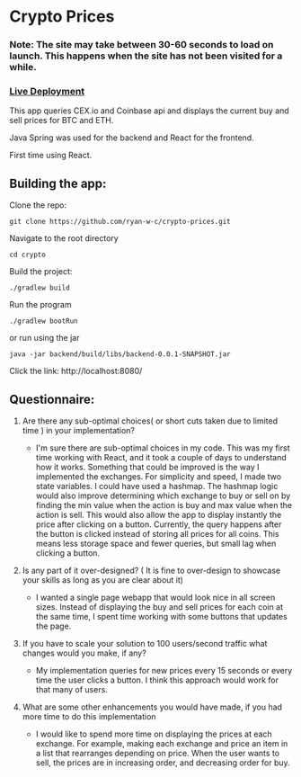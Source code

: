 # Crypto Prices

### Note: The site may take between 30-60 seconds to load on launch. This happens when the site has not been visited for a while.

### [Live Deployment](https://crypto-prices-webapp.herokuapp.com/)



This app queries CEX.io and Coinbase api and displays the current buy and sell prices for BTC and ETH.

Java Spring was used for the backend and React for the frontend.

First time using React.

## Building the app:

Clone the repo:
```
git clone https://github.com/ryan-w-c/crypto-prices.git
```

Navigate to the root directory
```
cd crypto
```
Build the project:
```
./gradlew build
```

Run the program
```
./gradlew bootRun
```
or run using the jar
```
java -jar backend/build/libs/backend-0.0.1-SNAPSHOT.jar
```
Click the link:
http://localhost:8080/

## Questionnaire:

1. Are there any sub-optimal choices( or short cuts taken due to limited time ) in your implementation?
   - I'm sure there are sub-optimal choices in my code. This was my first time working with React, and it took a couple of days to understand how it works. Something that could be improved is the way I implemented the exchanges. For simplicity and speed, I made two state variables. I could have used a hashmap. The hashmap logic would also improve determining which exchange to buy or sell on by finding the min value when the action is buy and max value when the action is sell. This would also allow the app to display instantly the price after clicking on a button. Currently, the query happens after the button is clicked instead of storing all prices for all coins. This means less storage space and fewer queries, but small lag when clicking a button.


2. Is any part of it over-designed? ( It is fine to over-design to showcase your skills as long as you are clear about it)
   - I wanted a single page webapp that would look nice in all screen sizes. Instead of displaying the buy and sell prices for each coin at the same time, I spent time working with some buttons that updates the page.


3. If you have to scale your solution to 100 users/second traffic what changes would you make, if any?
   - My implementation queries for new prices every 15 seconds or every time the user clicks a button. I think this approach would work for that many of users. 


4. What are some other enhancements you would have made, if you had more time to do this implementation
   - I would like to spend more time on displaying the prices at each exchange. For example, making each exchange and price an item in a list that rearranges depending on price. When the user wants to sell, the prices are in increasing order, and decreasing order for buy.
